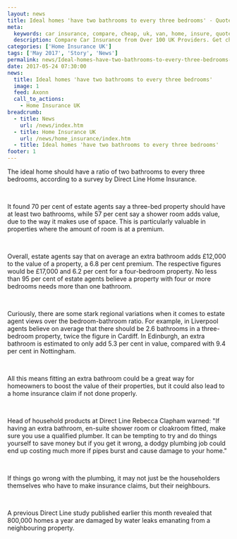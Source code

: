 ```yaml
---
layout: news
title: Ideal homes 'have two bathrooms to every three bedrooms' - Quotezone.co.uk
meta:
  keywords: car insurance, compare, cheap, uk, van, home, insure, quotes, online, comparison, bike, loans, life
  description: Compare Car Insurance from Over 100 UK Providers. Get cheap quotes online now using our fast, free, secure comparison site
categories: ['Home Insurance UK']
tags: ['May 2017', 'Story', 'News']
permalink: news/Ideal-homes-have-two-bathrooms-to-every-three-bedrooms-.htm
date: 2017-05-24 07:30:00
news:
  title: Ideal homes 'have two bathrooms to every three bedrooms'
  image: 1
  feed: Axonn
  call_to_actions:
    - Home Insurance UK
breadcrumb:
  - title: News
    url: /news/index.htm
  - title: Home Insurance UK
    url: /news/home_insurance/index.htm
  - title: Ideal homes 'have two bathrooms to every three bedrooms'
footer: 1
---
```


The ideal home should have a ratio of two bathrooms to every three bedrooms, according to a survey by Direct Line Home Insurance.

&nbsp;

It found 70 per cent of estate agents say a three-bed property should have at least two bathrooms, while 57 per cent say a shower room adds value, due to the way it makes use of space. This is particularly valuable in properties where the amount of room is at a premium.

&nbsp;

Overall, estate agents say that on average an extra bathroom adds &pound;12,000 to the value of a property, a 6.8 per cent premium. The respective figures would be &pound;17,000 and 6.2 per cent for a four-bedroom property. No less than 95 per cent of estate agents believe a property with four or more bedrooms needs more than one bathroom.

&nbsp;

Curiously, there are some stark regional variations when it comes to estate agent views over the bedroom-bathroom ratio. For example, in Liverpool agents believe on average that there should be 2.6 bathrooms in a three-bedroom property, twice the figure in Cardiff. In Edinburgh, an extra bathroom is estimated to only add 5.3 per cent in value, compared with 9.4 per cent in Nottingham.

&nbsp;

All this means fitting an extra bathroom could be a great way for homeowners to boost the value of their properties, but it could also lead to a home insurance claim if not done properly.&nbsp;

&nbsp;

Head of household products at Direct Line Rebecca Clapham warned: &quot;If having an extra bathroom, en-suite shower room or cloakroom fitted, make sure you use a qualified plumber. It can be tempting to try and do things yourself to save money but if you get it wrong, a dodgy plumbing job could end up costing much more if pipes burst and cause damage to your home.&quot;

&nbsp;

If things go wrong with the plumbing, it may not just be the householders themselves who have to make insurance claims, but their neighbours.

&nbsp;

A previous Direct Line study published earlier this month revealed that 800,000 homes a year are damaged by water leaks emanating from a neighbouring property.
